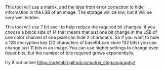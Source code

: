 This tool will use a matrix, and the idea from error correction to hide information in the LSB of an image. The storage will be low, but it will be very well hidden.

This tool will use 7 bit ascii to help reduce the required bit changes. If you choose a block size of 14 that means that just one bit change in the LSB of one color channel of one pixel can hide 2 characters. So if you want to hide a 128 encryption key (22 characters of base64 can store 132 bits) you can change just 11 bits in an image. You can use higher settings to change even fewer bits, but the number of bits required grows exponentially.

try it out online https://odyhibit.github.io/matrix_steganography/
